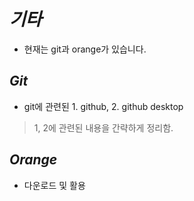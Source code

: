*기타*  
=====  
- 현재는 git과 orange가 있습니다.

*Git*  
-----  
- git에 관련된 1. github, 2. github desktop  
> 1, 2에 관련된 내용을 간략하게 정리함.

*Orange*  
-----  
- 다운로드 및 활용
